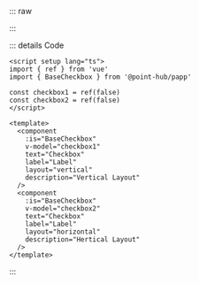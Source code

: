::: raw

<ClientOnly>
  <CheckboxLabel />
</ClientOnly>

:::

::: details Code

```vue
<script setup lang="ts">
import { ref } from 'vue'
import { BaseCheckbox } from '@point-hub/papp'

const checkbox1 = ref(false)
const checkbox2 = ref(false)
</script>

<template>
  <component
    :is="BaseCheckbox"
    v-model="checkbox1"
    text="Checkbox"
    label="Label"
    layout="vertical"
    description="Vertical Layout"
  />
  <component
    :is="BaseCheckbox"
    v-model="checkbox2"
    text="Checkbox"
    label="Label"
    layout="horizontal"
    description="Hertical Layout"
  />
</template>
```

:::
